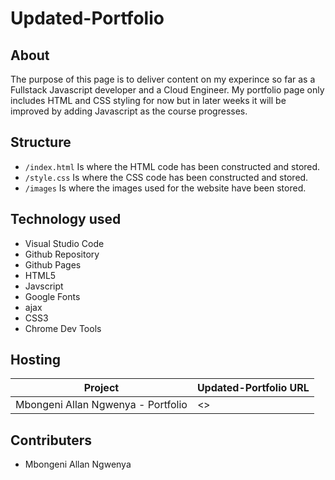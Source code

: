 # Updated-Portfolio

## About

The purpose of this page is to deliver content on my experince so far as a Fullstack Javascript developer and a Cloud Engineer. My portfolio page only includes HTML and CSS styling for now but in later weeks it will be improved by adding Javascript as the course progresses. 


## Structure

- `/index.html` Is where the HTML code has been constructed and stored. 
- `/style.css` Is where the CSS code has been constructed and stored. 
- `/images` Is where the images used for the website have been stored. 

## Technology used

- Visual Studio Code
- Github Repository
- Github Pages
- HTML5
- Javscript
- Google Fonts 
- ajax
- CSS3
- Chrome Dev Tools


## Hosting

| Project                            | Updated-Portfolio URL                                    |
|------------------------------------|--------------------------------------------------|
| Mbongeni Allan Ngwenya - Portfolio | <>                                               |


## Contributers

- Mbongeni Allan Ngwenya